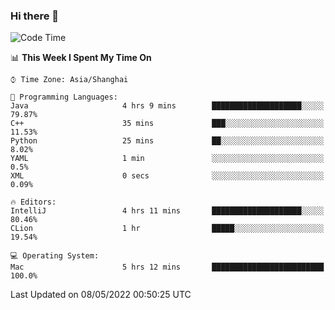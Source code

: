 ### Hi there 👋


<!--START_SECTION:waka-->
![Code Time](http://img.shields.io/badge/Code%20Time-0-blue)

📊 **This Week I Spent My Time On** 

```text
⌚︎ Time Zone: Asia/Shanghai

💬 Programming Languages: 
Java                     4 hrs 9 mins        ████████████████████░░░░░   79.87% 
C++                      35 mins             ███░░░░░░░░░░░░░░░░░░░░░░   11.53% 
Python                   25 mins             ██░░░░░░░░░░░░░░░░░░░░░░░   8.02% 
YAML                     1 min               ░░░░░░░░░░░░░░░░░░░░░░░░░   0.5% 
XML                      0 secs              ░░░░░░░░░░░░░░░░░░░░░░░░░   0.09%

🔥 Editors: 
IntelliJ                 4 hrs 11 mins       ████████████████████░░░░░   80.46% 
CLion                    1 hr                █████░░░░░░░░░░░░░░░░░░░░   19.54%

💻 Operating System: 
Mac                      5 hrs 12 mins       █████████████████████████   100.0%

```


 Last Updated on 08/05/2022 00:50:25 UTC
<!--END_SECTION:waka-->

<!--
**SillyPasty/SillyPasty** is a ✨ _special_ ✨ repository because its `README.md` (this file) appears on your GitHub profile.

Here are some ideas to get you started:

- 🔭 I’m currently working on ...
- 🌱 I’m currently learning ...
- 👯 I’m looking to collaborate on ...
- 🤔 I’m looking for help with ...
- 💬 Ask me about ...
- 📫 How to reach me: ...
- 😄 Pronouns: ...
- ⚡ Fun fact: ...
-->


